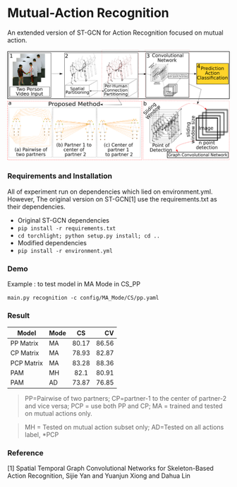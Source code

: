 # **Mutual-Action Recognition**
An extended version of ST-GCN for Action Recognition focused on mutual action.

<div align="center">
    <img src="resource/info/coba.png">
</div>


### Requirements and Installation
All of experiment run on dependencies which lied on environment.yml. However, The original version on ST-GCN[1] use the requirements.txt as their dependencies.

- Original ST-GCN dependencies
 - `pip install -r requirements.txt`
 - `cd torchlight; python setup.py install; cd ..`
- Modified dependencies
 - `pip install -r environment.yml`

### Demo

Example : to test model in MA Mode in CS_PP
 ```
main.py recognition -c config/MA_Mode/CS/pp.yaml
```

### Result

| Model      |Mode| CS     | CV    |
| -----------| -- |:------:| -----:|
| PP Matrix  | MA | 80.17  | 86.56 |
| CP Matrix  | MA | 78.93  | 82.87 |
| PCP Matrix | MA | 83.28  | 88.36 |
|PAM         | MH | 82.1   | 80.91 |
|PAM         | AD | 73.87  | 76.85 |


> PP=Pairwise of two partners; CP=partner-1 to the center of partner-2 and vice versa; PCP = use both PP and CP; MA = trained and tested on mutual actions only.

> MH = Tested on mutual action subset only; AD=Tested on all actions label, *PCP

### Reference
[1] Spatial Temporal Graph Convolutional Networks for Skeleton-Based Action Recognition, Sijie Yan and Yuanjun Xiong and Dahua Lin
